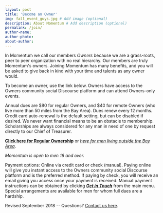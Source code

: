 ```yaml
---
layout: post
title: 'Become an Owner'
img: fall_event_guys.jpg # Add image (optional)
description: About Momentum # Add description (optional)
permalink: /join/
author-name: 
author-photo: 
about-author: 
---
```


In Momentum we call our members _Owners_ because we are a grass-roots, peer to peer organization with no real hierarchy. Our members are truly Momentum's owners. Joining Momentum has many benefits, and you will be asked to give back in kind with your time and talents as any owner would.

To become an owner, use the link below. Owners have access to the Owners community social Discourse platform and can attend Owners-only events. 

Annual dues are $80 for regular Owners, and $40 for remote Owners (who live more than 50 miles from the Bay Area). Dues renew every 12 months. Credit card auto-renewal is the default setting, but can be disabled if desired. We never want financial means to be an obstacle to membership. Scholarships are always considered for any man in need of one by request directly to our Chief of Treasurer.

[**Click here for Regular Ownership**](https://momentum4men.memberful.com/checkout?plan=22178) or [_here for men living outside the Bay Area_](https://momentum4men.memberful.com/checkout?plan=24440).

_Momentum is open to men 18 and over._

Payment options: Online via credit card or check (manual). Paying online will give you instant access to the Owners community social Discourse platform and is the preferred method. If paying by check, you will receive an email giving you access once your payment is received. Manual payment instructions can be obtained by clicking [_**Get in Touch**_](../contact/) from the main menu. Special arrangements are available for men for whom full dues are a hardship.

Revised September 2018  -- Questions? [Contact us here](../contact/).
